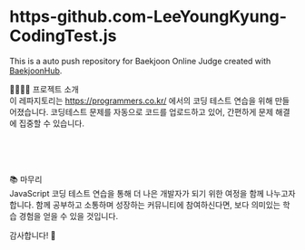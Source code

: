 # https-github.com-LeeYoungKyung-CodingTest.js
This is a auto push repository for Baekjoon Online Judge created with [BaekjoonHub](https://github.com/BaekjoonHub/BaekjoonHub).

👩🏼‍💻🚀 프로젝트 소개 <br>
이 레파지토리는 https://programmers.co.kr/ 에서의 코딩 테스트 연습을 위해 만들어졌습니다. 코딩테스트 문제를 자동으로 코드를 업로드하고 있어, 간편하게 문제 해결에 집중할 수 있습니다.


<br>
<br><br>


📚 마무리 <br>
JavaScript 코딩 테스트 연습을 통해 더 나은 개발자가 되기 위한 여정을 함께 나누고자 합니다. 함께 공부하고 소통하며 성장하는 커뮤니티에 참여하신다면, 보다 의미있는 학습 경험을 얻을 수 있을 것입니다.





감사합니다! 🚀
